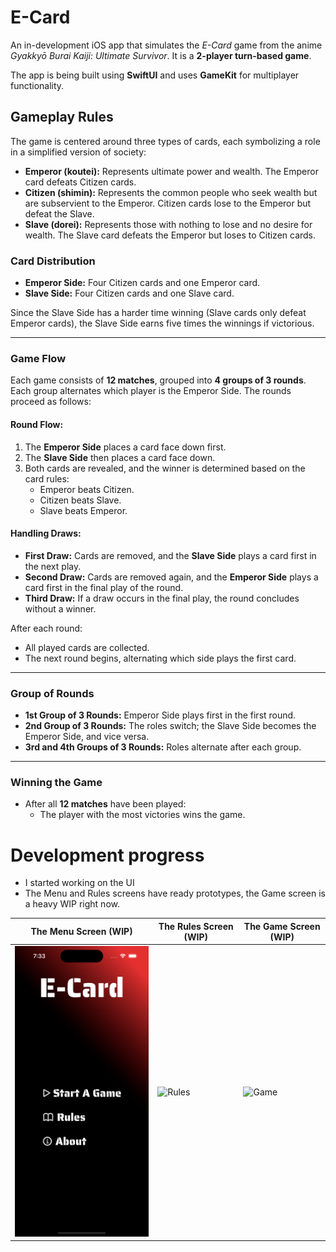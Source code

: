 # E-Card
An in-development iOS app that simulates the *E-Card* game from the anime *Gyakkyō Burai Kaiji: Ultimate Survivor*. It is a **2-player turn-based game**.


The app is being built using **SwiftUI** and uses **GameKit** for multiplayer functionality.

## Gameplay Rules

The game is centered around three types of cards, each symbolizing a role in a simplified version of society:

- **Emperor (koutei):** Represents ultimate power and wealth. The Emperor card defeats Citizen cards.
- **Citizen (shimin):** Represents the common people who seek wealth but are subservient to the Emperor. Citizen cards lose to the Emperor but defeat the Slave.
- **Slave (dorei):** Represents those with nothing to lose and no desire for wealth. The Slave card defeats the Emperor but loses to Citizen cards.

### Card Distribution
- **Emperor Side:** Four Citizen cards and one Emperor card.
- **Slave Side:** Four Citizen cards and one Slave card.

Since the Slave Side has a harder time winning (Slave cards only defeat Emperor cards), the Slave Side earns five times the winnings if victorious.

---

### Game Flow
Each game consists of **12 matches**, grouped into **4 groups of 3 rounds**. Each group alternates which player is the Emperor Side. The rounds proceed as follows:

#### Round Flow:
1. The **Emperor Side** places a card face down first.
2. The **Slave Side** then places a card face down.
3. Both cards are revealed, and the winner is determined based on the card rules:
   - Emperor beats Citizen.
   - Citizen beats Slave.
   - Slave beats Emperor.

#### Handling Draws:
- **First Draw:** Cards are removed, and the **Slave Side** plays a card first in the next play.
- **Second Draw:** Cards are removed again, and the **Emperor Side** plays a card first in the final play of the round.
- **Third Draw:** If a draw occurs in the final play, the round concludes without a winner.

After each round:
- All played cards are collected.
- The next round begins, alternating which side plays the first card.

---

### Group of Rounds
- **1st Group of 3 Rounds:** Emperor Side plays first in the first round.
- **2nd Group of 3 Rounds:** The roles switch; the Slave Side becomes the Emperor Side, and vice versa.
- **3rd and 4th Groups of 3 Rounds:** Roles alternate after each group.

---

### Winning the Game
- After all **12 matches** have been played:
  - The player with the most victories wins the game.

# Development progress
- I started working on the UI
- The Menu and Rules screens have ready prototypes, the Game screen is a heavy WIP right now.

| The Menu Screen (WIP) | The Rules Screen (WIP) | The Game Screen (WIP) |
|----------------------|----------------------|----------------------|
| <img src="Media/MenuWIP.png" alt="Menu" width="300"> | <img src="Media/RulesWIP.gif" alt="Rules" width="300"> | <img src="Media/GameWIP.gif" alt="Game" width="300"> |


